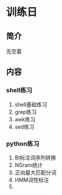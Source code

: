 训练日
=====

简介
----

先空着

内容
----

### shell练习

1. shell基础练习
2. grep练习
3. awk练习
4. sed练习

### python练习

1. BI标注词序列转换
2. NGram统计
3. 正向最大匹配分词
4. HMM词性标注
5. 
